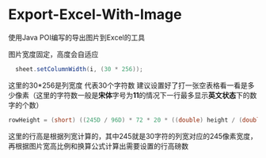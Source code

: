 # Export-Excel-With-Image
使用Java POI编写的导出图片到Excel的工具

图片宽度固定，高度会自适应

```java
  sheet.setColumnWidth(i, (30 * 256));
```
这里的30\*256是列宽度 代表30个字符数 建议设置好了打一张空表格看一看是多少像素（这里的字符数一般是**宋体**字号为**11**的情况下一行最多显示**英文状态**下的数字的个数）

```java
rowHeight = (short) ((245D / 96D) * 72 * 20 * ((double) height / (double) width));
```
这里的行高是根据列宽计算的，其中245就是30字符的列宽对应的245像素宽度，再根据图片宽高比例和换算公式计算出需要设置的行高磅数
